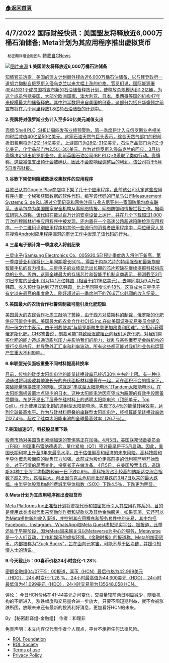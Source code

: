 ###  [:house:返回首頁](https://github.com/ourhimalayas/txt)
---


## 4/7/2022 国际财经快讯：美国盟友将释放近6,000万桶石油储备; Meta计划为其应用程序推出虚拟货币
` 秘密翻译组金融团队` [轉載自GNews](https://gnews.org/zh-hans/2304647/)

![](https://assets.gnews.org/wp-content/uploads/2022/04/20220407-2.png)[图片来源](https://www.reuters.com/technology/meta-plans-virtual-currency-creator-coins-its-apps-ft-2022-04-06/)
**1.美国盟友将释放近6,000万桶石油储备**

[知情官员透露，美国的盟友计划额外释放近6,000万桶石油储备，以与拜登政府一道努力抑制自俄罗斯入侵乌克兰以来大幅上涨的价格。官员们说，国际能源署(IEA)的31个成员国将宣布新的石油储备释放计划，使释放总规模达到1.2亿桶，为这个成员包括美国、大部分欧洲国家、澳大利亚、日本、墨西哥等国的机构47年来规模最大的储备释放。其中约半数将来自美国的储备，这部分包括在华盛顿之前宣布将在六个月里释放1.8亿桶石油储备的计划中。](https://cn.wsj.com/articles/%E7%BE%8E%E5%9B%BD%E7%9B%9F%E5%8F%8B%E5%B0%86%E9%87%8A%E6%94%BE%E8%BF%916-000%E4%B8%87%E6%A1%B6%E7%9F%B3%E6%B2%B9%E5%82%A8%E5%A4%87-11649286906)

**2.壳牌将对俄罗斯业务计入至多50亿美元减值支出**

[壳牌(Shell PLC, SHEL)周四发布业绩预警称，第一季度将计入与俄罗斯业务相关的税后减值40亿至50亿美元。这家石油天然气巨头表示，综合天然气部门的税前折旧费用将为12亿-14亿美元，上游部门为28亿-31亿美元，石油产品部门为7亿-9亿美元，化学品部门为2.5亿-3亿美元。作为对俄罗斯入侵乌克兰的回应，3月初壳牌决定退出俄罗斯业务。此前英国石油公司(BP PLC)也采取了类似行动。壳牌称，这些减值支出预计会被确认，因此不会影响经调整后的利润。该公司将于5月5日发布财报。](https://cn.wsj.com/articles/%E5%A3%B3%E7%89%8C%E5%B0%86%E5%AF%B9%E4%BF%84%E7%BD%97%E6%96%AF%E4%B8%9A%E5%8A%A1%E8%AE%A1%E5%85%A5%E5%A4%9A%E8%BE%BE50%E4%BA%BF%E7%BE%8E%E5%85%83%E5%87%8F%E5%80%BC%E6%94%AF%E5%87%BA-11649314507)

**3.谷歌下架使用隐藏数据收集软件的应用程序**

[谷歌已从其Google Play商店中下架了几十个应用程序，此前该公司认定这些应用程序内置一个秘密获取数据的软件代码。编写该代码的巴拿马公司Measurement Systems S. de R.L.通过公司记录和网络注册与弗吉尼亚州一家国防承包商有联系，该承包商为美国国家安全机构从事网络情报、网络防御和情报拦截工作。据两位研究人员称，该代码在数以百万计的安卓设备上运行，并在几个下载超过1,000万次的穆斯林祈祷应用程序中被发现，还内置在一个高速公路超速陷阱检测应用程序、一个二维码识别应用程序和其他一些流行的消费者应用程序中，两位研究人员在搜索Android应用程序漏洞的审计工作中发现了该代码的行为。](https://cn.wsj.com/articles/%E8%B0%B7%E6%AD%8C%E4%B8%8B%E6%9E%B6%E4%BD%BF%E7%94%A8%E9%9A%90%E8%97%8F%E6%95%B0%E6%8D%AE%E6%94%B6%E9%9B%86%E8%BD%AF%E4%BB%B6%E7%9A%84%E5%BA%94%E7%94%A8%E7%A8%8B%E5%BA%8F-11649288106)

**4.三星电子预计第一季度收入将创纪录**

[三星电子(Samsung Electronics Co., 005930.SE)预计季度收入将创下新高，第一季度营业利润将比上年同期增长50%，得益于内存芯片的持续强劲和最新旗舰智能手机的有力推出。三星电子的业绩显示出长期的芯片短缺在继续提振科技供应商的业务。周四，这家全球最大的存储芯片和智能手机制造商表示，预测截至3月31日季度的营业利润为14.1万亿韩圆（相当于约116亿美元）。去年同期为9.4万亿韩圆。收入预计将达到77万亿韩圆，比上年同期增长约18%。这将成为三星电子有史以来最高的季度收入，刚好超过前一季度创下的76.6万亿韩圆的收入纪录。](https://cn.wsj.com/articles/%E4%B8%89%E6%98%9F%E7%94%B5%E5%AD%90%E9%A2%84%E8%AE%A1%E7%AC%AC%E4%B8%80%E5%AD%A3%E5%BA%A6%E6%94%B6%E5%85%A5%E5%B0%86%E5%88%9B%E7%BA%AA%E5%BD%95-11649293207)

**5.美国最大的农场合作社警告制裁可能引发化肥短缺**

[美国最大的农民合作社周三敲响了警钟，由于西方对莫斯科的制裁，俄罗斯的化肥供应可能会中断。美国最大的农业合作社CHS Inc.在向美国证券交易委员会提交的一份文件中表示，由于制裁使其”与俄罗斯做生意更加昂贵和困难”，它担心获得俄罗斯化肥。CHS警告说，制裁可能”导致延迟或阻止向我们运送化肥，对我们购买化肥的能力造成通货膨胀压力并影响我们的能力，扰乱与某些俄罗斯金融机构的银行交易执行，并导致外汇汇率和利率波动，所有这些都可能对我们的业务和运营产生重大不利影响。](https://www.zerohedge.com/commodities/americas-largest-farm-cooperative-warns-sanctions-may-spark-fertilizer-shortages)

**6.串联型光伏面板重叠不同材料提高转换率**

[目前，传统的硅类太阳能电池的能量转换效率已接近30％左右的上限。有一种电池通过将可吸收其他波长光的光伏面板材料重叠在一起，可在面积不变的情况下，突破能量转换效率的界限，这就是“串联型太阳能电池”(Tandem太阳能电池)。在太阳能面板设置地点较少的日本，这种太阳能电池因有望成为脱碳的有效手段而备受期待。东芝开发出了层叠在硅材料上的透明太阳能电池（顶部单元，Top Cell）。作为使用亚氧化铜的透射型太阳能电池，实现了8.4％的能量转换效率，达到全球最高水平。作为与硅材料层叠的串联型太阳能电池，经推算能量转换效率达到27.4％，超过了硅类太阳能电池的全球最高效率（26.7％）。](https://cn.nikkei.com/industry/scienceatechnology/48065-2022-04-07-05-04-00.html)

**7.美国加速QT，科技股显著下跌**

[股票市场对美国货币紧缩加速的警惕感正在加强。4月5日，美国联邦储备委员会（FRB）的理事布雷纳德表示，量化紧缩（QT）预计最早将于5月启动。因此，美国长期利率上升至3年来最高水平。由于估值偏高和经济的未来风险，高科技股和半导体概念股面临的抛售压力加强。此前成为股价走高前提的低利率环境开始改变，对于行情的局面变化，投资者正在做准备。4月5日，在美国股票市场，道琼斯30种工业股平均指数较前一日下跌0.8％，高科技股占比较高的纳斯达克综合指数下跌2.3％，跌幅巨大。创出因乌克兰危机而出现暴跌的3月7日以来的最大跌幅。由半导体股票构成的费城半导体指数（SOX）下跌4.5％，下跌更为明显。](https://cn.nikkei.com/politicsaeconomy/stockforex/48171-2022-04-07-09-59-29.html)

**8.Meta计划为其应用程序推出虚拟货币**

[Meta Platforms Inc正准备计划将虚拟代币和加密货币引入其应用程序系列，目的是使用此类虚拟代币来奖励创作者和贷款以及其他金融服务。如果实施，它还可以为Meta提供新的收入渠道，并控制其应用程序和服务套件中的交易，其中包括Facebook，Instagram，WhatsApp和Meta Quest虚拟现实平台。据报道，此举还处于早期阶段，因为Meta越来越关注以Metaverse为中心的服务，Metaverse是一个人们互动，工作和娱乐的虚拟环境。《金融时报》的报道称，Meta的加密货币，内部被称为”Zuck Bucks”，旨在面向元宇宙，可能不基于区块链，并援引知情人士的话说。](https://www.reuters.com/technology/meta-plans-virtual-currency-creator-coins-its-apps-ft-2022-04-06/)

**9.今天截止5：00喜币价格24小时变化-1.28%**

[密翻金融组04/07于5：00报道，喜币（HCN）最后价格为42.999美元（HDO），24小时变化-1.28 %， 24小时最高值为44.600美元（HDO），24小时最低值为41.099美元（HDO），24小时交易量为135648.058 HCN。](https://himalaya.exchange/trading?coinpair=HCN/HDO)

评论： 今日HCN价格在41-44美元之间变化，交易量较前两日明显减少，随着机构的不断进入，涨跌幅度和交易量会进一步放大，只要不图短期利益，就不会被涨跌所困，放眼未来还有最新的投资利好消息，更加看好HCN的未来。

By 【秘密翻译组-金融组】
作者：和理非

 

免责声明：本文内容仅代表作者个人观点，平台不承担任何法律风险。

- [ROL Foundation](https://rolfoundation.org/)
- [ROL Society](https://rolsociety.org/)
- [Terms of use](https://gnews.org/terms-of-use-3/)
- [Privacy Policy](https://gnews.org/privacy-policy/)
